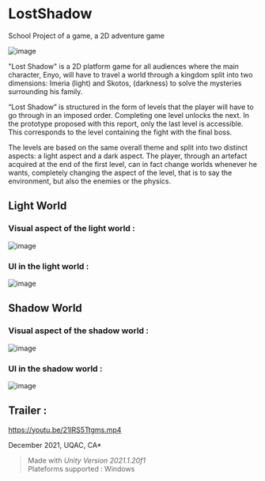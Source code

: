 # LostShadow
School Project of a game, a 2D adventure game

  ![image](https://user-images.githubusercontent.com/80623426/156792590-959bc222-f401-470a-9039-68c7e244e23f.png)


"Lost Shadow" is a 2D platform game for all audiences where the main character, Enyo, will have to travel a world through a kingdom split into two dimensions: Imeria (light) and Skotos, (darkness) to solve the mysteries surrounding his family.

“Lost Shadow” is structured in the form of levels that the player will have to go through in an imposed order. Completing one level unlocks the next. In the prototype proposed with this report, only the last level is accessible. This corresponds to the level containing the fight with the final boss.

The levels are based on the same overall theme and split into two distinct aspects: a light aspect and a dark aspect. The player, through an artefact acquired at the end of the first level, can in fact change worlds whenever he wants, completely changing the aspect of the level, that is to say the environment, but also the enemies or the physics. 

## Light World
### Visual aspect of the light world :
![image](https://user-images.githubusercontent.com/80623426/156793151-f1502979-456d-4a73-849d-2ac81213a804.png)

### UI in the light world :
![image](https://user-images.githubusercontent.com/80623426/156793426-1b9e2081-5e75-4148-9cf3-5dba6852ec4e.png)


## Shadow World
### Visual aspect of the shadow world :
![image](https://user-images.githubusercontent.com/80623426/156793329-71d60257-a6b2-4e3b-a2dd-d52a1f939475.png)

### UI in the shadow world :
![image](https://user-images.githubusercontent.com/80623426/156793661-eff7ffa5-c7d6-41e6-9f62-45c7c40fd864.png)


## Trailer :
https://youtu.be/21lRS5Ttgms.mp4

December 2021, UQAC, CA*

> Made with *Unity Version 2021.1.20f1* \
> Plateforms supported : Windows
